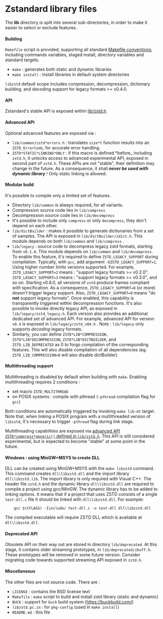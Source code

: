 Zstandard library files
================================

The __lib__ directory is split into several sub-directories,
in order to make it easier to select or exclude features.


#### Building

`Makefile` script is provided, supporting all standard [Makefile conventions](https://www.gnu.org/prep/standards/html_node/Makefile-Conventions.html#Makefile-Conventions),
including commands variables, staged install, directory variables and standard targets.
- `make` : generates both static and dynamic libraries
- `make install` : install libraries in default system directories

`libzstd` default scope includes compression, decompression, dictionary building,
and decoding support for legacy formats >= v0.4.0.


#### API

Zstandard's stable API is exposed within [lib/zstd.h](zstd.h).


#### Advanced API

Optional advanced features are exposed via :

- `lib/common/zstd*errors.h` : translates `size*t` function results
                              into an `ZSTD_ErrorCode`, for accurate error handling.
- `ZSTD*STATIC*LINKING*ONLY` : if this macro is defined *before_ including `zstd.h`,
                          it unlocks access to advanced experimental API,
                          exposed in second part of `zstd.h`.
                          These APIs are not "stable", their definition may change in the future.
                          As a consequence, it shall ___never be used with dynamic library___ !
                          Only static linking is allowed.


#### Modular build

It's possible to compile only a limited set of features.

- Directory `lib/common` is always required, for all variants.
- Compression source code lies in `lib/compress`
- Decompression source code lies in `lib/decompress`
- It's possible to include only `compress` or only `decompress`, they don't depend on each other.
- `lib/dictBuilder` : makes it possible to generate dictionaries from a set of samples.
        The API is exposed in `lib/dictBuilder/zdict.h`.
        This module depends on both `lib/common` and `lib/compress` .
- `lib/legacy` : source code to decompress legacy zstd formats, starting from `v0.1.0`.
        This module depends on `lib/common` and `lib/decompress`.
        To enable this feature, it's required to define `ZSTD_LEGACY_SUPPORT` during compilation.
        Typically, with `gcc`, add argument `-DZSTD_LEGACY_SUPPORT=1`.
        Using higher number limits versions supported.
        For example, `ZSTD_LEGACY_SUPPORT=2` means : "support legacy formats >= v0.2.0".
        `ZSTD_LEGACY_SUPPORT=3` means : "support legacy formats >= v0.3.0", and so on.
        Starting v0.8.0, all versions of `zstd` produce frames compliant with specification.
        As a consequence, `ZSTD_LEGACY_SUPPORT=8` (or more) doesn't trigger legacy support.
        Also, `ZSTD_LEGACY_SUPPORT=0` means "do __not__ support legacy formats".
        Once enabled, this capability is transparently triggered within decompression functions.
        It's also possible to invoke directly legacy API, as exposed in `lib/legacy/zstd_legacy.h`.
        Each version also provides an additional dedicated set of advanced API.
        For example, advanced API for version `v0.4` is exposed in `lib/legacy/zstd_v04.h` .
        Note : `lib/legacy` only supports _decoding_ legacy formats.
- Similarly, you can define `ZSTD*LIB*COMPRESSION, ZSTD*LIB*DECOMPRESSION`, `ZSTD*LIB*DICTBUILDER`, 
        and `ZSTD_LIB_DEPRECATED` as 0 to forgo compilation of the corresponding features. This will 
        also disable compilation of all dependencies (eg. `ZSTD_LIB_COMPRESSION=0` will also disable
        dictBuilder). 


#### Multithreading support

Multithreading is disabled by default when building with `make`.
Enabling multithreading requires 2 conditions :
- set macro `ZSTD_MULTITHREAD`
- on POSIX systems : compile with pthread (`-pthread` compilation flag for `gcc`)

Both conditions are automatically triggered by invoking `make lib-mt` target.
Note that, when linking a POSIX program with a multithreaded version of `libzstd`,
it's necessary to trigger `-pthread` flag during link stage.

Multithreading capabilities are exposed
via [advanced API `ZSTD*compress*generic()` defined in `lib/zstd.h`](https://github.com/facebook/zstd/blob/dev/lib/zstd.h#L919).
This API is still considered experimental,
but is expected to become "stable" at some point in the future.


#### Windows : using MinGW+MSYS to create DLL

DLL can be created using MinGW+MSYS with the `make libzstd` command.
This command creates `dll\libzstd.dll` and the import library `dll\libzstd.lib`.
The import library is only required with Visual C++.
The header file `zstd.h` and the dynamic library `dll\libzstd.dll` are required to
compile a project using gcc/MinGW.
The dynamic library has to be added to linking options.
It means that if a project that uses ZSTD consists of a single `test-dll.c`
file it should be linked with `dll\libzstd.dll`. For example:
```
    gcc $(CFLAGS) -Iinclude/ test-dll.c -o test-dll dll\libzstd.dll
```
The compiled executable will require ZSTD DLL which is available at `dll\libzstd.dll`.


#### Deprecated API

Obsolete API on their way out are stored in directory `lib/deprecated`.
At this stage, it contains older streaming prototypes, in `lib/deprecated/zbuff.h`.
These prototypes will be removed in some future version.
Consider migrating code towards supported streaming API exposed in `zstd.h`.


#### Miscellaneous

The other files are not source code. There are :

 - `LICENSE` : contains the BSD license text
 - `Makefile` : `make` script to build and install zstd library (static and dynamic)
 - `BUCK` : support for `buck` build system (https://buckbuild.com/)
 - `libzstd.pc.in` : for `pkg-config` (used in `make install`)
 - `README.md` : this file
